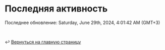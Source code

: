 # Последняя активность

<!--RECENT_ACTIVITY:start-->
<!--RECENT_ACTIVITY:end-->

<!--RECENT_ACTIVITY:last_update-->
Последнее обновление: Saturday, June 29th, 2024, 4:01:42 AM (GMT+3)
<!--RECENT_ACTIVITY:last_update_end-->

<br>

↩️ [Вернуться на главную страницу](locale/ru/README.md)
